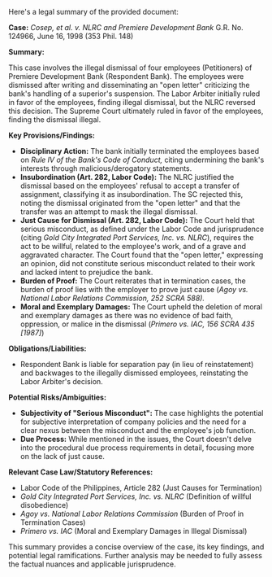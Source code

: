 Here's a legal summary of the provided document:

**Case:** *Cosep, et al. v. NLRC and Premiere Development Bank* G.R. No. 124966, June 16, 1998 (353 Phil. 148)

**Summary:**

This case involves the illegal dismissal of four employees (Petitioners) of Premiere Development Bank (Respondent Bank). The employees were dismissed after writing and disseminating an "open letter" criticizing the bank's handling of a superior's suspension. The Labor Arbiter initially ruled in favor of the employees, finding illegal dismissal, but the NLRC reversed this decision. The Supreme Court ultimately ruled in favor of the employees, finding the dismissal illegal.

**Key Provisions/Findings:**

*   **Disciplinary Action:** The bank initially terminated the employees based on *Rule IV of the Bank's Code of Conduct,* citing undermining the bank's interests through malicious/derogatory statements.
*   **Insubordination (Art. 282, Labor Code):**  The NLRC justified the dismissal based on the employees' refusal to accept a transfer of assignment, classifying it as insubordination. The SC rejected this, noting the dismissal originated from the "open letter" and that the transfer was an attempt to mask the illegal dismissal.
*   **Just Cause for Dismissal (Art. 282, Labor Code):** The Court held that serious misconduct, as defined under the Labor Code and jurisprudence (citing *Gold City Integrated Port Services, Inc. vs. NLRC*), requires the act to be willful, related to the employee's work, and of a grave and aggravated character. The Court found that the "open letter," expressing an opinion, did not constitute serious misconduct related to their work and lacked intent to prejudice the bank.
*   **Burden of Proof:** The Court reiterates that in termination cases, the burden of proof lies with the employer to prove just cause (*Agoy vs. National Labor Relations Commission, 252 SCRA 588).*
*   **Moral and Exemplary Damages:** The Court upheld the deletion of moral and exemplary damages as there was no evidence of bad faith, oppression, or malice in the dismissal (*Primero vs. IAC, 156 SCRA 435 [1987]*)

**Obligations/Liabilities:**

*   Respondent Bank is liable for separation pay (in lieu of reinstatement) and backwages to the illegally dismissed employees, reinstating the Labor Arbiter's decision.

**Potential Risks/Ambiguities:**

*   **Subjectivity of "Serious Misconduct":** The case highlights the potential for subjective interpretation of company policies and the need for a clear nexus between the misconduct and the employee's job function.
*   **Due Process:** While mentioned in the issues, the Court doesn't delve into the procedural due process requirements in detail, focusing more on the lack of just cause.

**Relevant Case Law/Statutory References:**

*   Labor Code of the Philippines, Article 282 (Just Causes for Termination)
*   *Gold City Integrated Port Services, Inc. vs. NLRC* (Definition of willful disobedience)
*   *Agoy vs. National Labor Relations Commission* (Burden of Proof in Termination Cases)
*   *Primero vs. IAC* (Moral and Exemplary Damages in Illegal Dismissal)

This summary provides a concise overview of the case, its key findings, and potential legal ramifications. Further analysis may be needed to fully assess the factual nuances and applicable jurisprudence.
